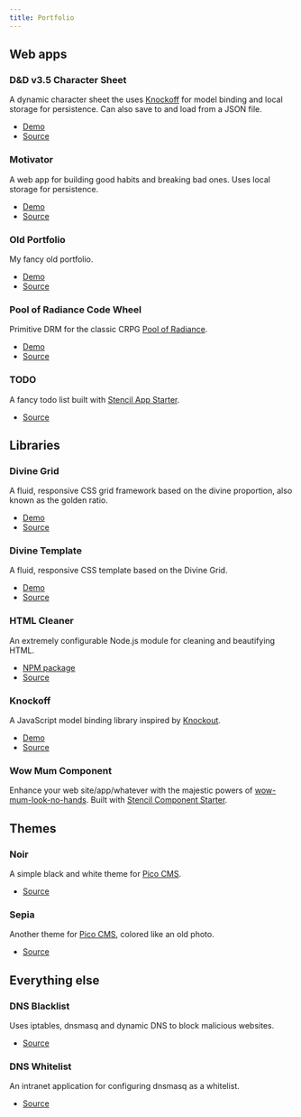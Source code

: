 ```yaml
---
title: Portfolio
---
```


## Web apps

### D&D v3.5 Character Sheet

A dynamic character sheet the uses [Knockoff](https://github.com/dave-kennedy/Knockoff) for model binding and local storage for persistence. Can also save to and load from a JSON file.

* [Demo](https://dave-kennedy.github.io/CharacterSheet)
* [Source](https://github.com/dave-kennedy/CharacterSheet)

### Motivator

A web app for building good habits and breaking bad ones. Uses local storage for persistence.

* [Demo](https://dave-kennedy.github.io/motivator)
* [Source](https://github.com/dave-kennedy/motivator)

### Old Portfolio

My fancy old portfolio.

* [Demo](https://dave-kennedy.github.io/old-portfolio)
* [Source](https://github.com/dave-kennedy/old-portfolio)

### Pool of Radiance Code Wheel

Primitive DRM for the classic CRPG [Pool of Radiance](https://en.wikipedia.org/wiki/Pool_of_Radiance).

* [Demo](https://dave-kennedy.github.io/por-code-wheel)
* [Source](https://github.com/dave-kennedy/por-code-wheel)

### TODO

A fancy todo list built with [Stencil App Starter](https://github.com/stencil-community/stencil-app-starter).

* [Source](https://github.com/dave-kennedy/todo)

## Libraries

### Divine Grid

A fluid, responsive CSS grid framework based on the divine proportion, also known as the golden ratio.

* [Demo](https://dave-kennedy.github.io/DivineGrid)
* [Source](https://github.com/dave-kennedy/DivineGrid)

### Divine Template

A fluid, responsive CSS template based on the Divine Grid.

* [Demo](https://dave-kennedy.github.io/DivineTemplate)
* [Source](https://github.com/dave-kennedy/DivineTemplate)

### HTML Cleaner

An extremely configurable Node.js module for cleaning and beautifying HTML.

* [NPM package](https://npmjs.org/packages/clean-html)
* [Source](https://github.com/dave-kennedy/clean-html)

### Knockoff

A JavaScript model binding library inspired by [Knockout](https://knockoutjs.com/).

* [Demo](https://dave-kennedy.github.io/Knockoff)
* [Source](https://github.com/dave-kennedy/Knockoff)

### Wow Mum Component

Enhance your web site/app/whatever with the majestic powers of [wow-mum-look-no-hands](https://github.com/hmmmsausages/wow-mum-look-no-hands). Built with [Stencil Component Starter](https://github.com/ionic-team/stencil-component-starter).

## Themes

### Noir

A simple black and white theme for [Pico CMS](https://picocms.org/).

* [Source](https://github.com/dave-kennedy/pico-theme-noir)

### Sepia

Another theme for [Pico CMS](https://picocms.org/), colored like an old photo.

* [Source](https://github.com/dave-kennedy/pico-theme-sepia)

## Everything else

### DNS Blacklist

Uses iptables, dnsmasq and dynamic DNS to block malicious websites.

* [Source](https://github.com/dave-kennedy/blacklist)

### DNS Whitelist

An intranet application for configuring dnsmasq as a whitelist.

* [Source](https://github.com/dave-kennedy/whitelist)

